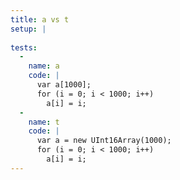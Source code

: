 ```yaml
---
title: a vs t
setup: |
  
tests:
  -
    name: a
    code: |
      var a[1000];
      for (i = 0; i < 1000; i++)
        a[i] = i;
  -
    name: t
    code: |
      var a = new UInt16Array(1000);
      for (i = 0; i < 1000; i++)
        a[i] = i;
---
```


